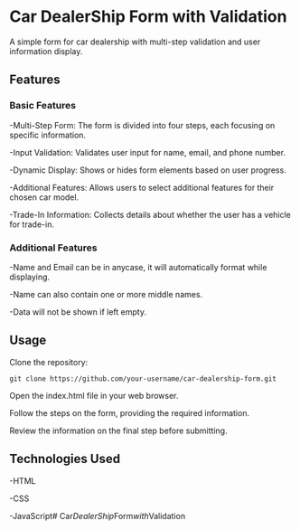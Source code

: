 
<h1>Car DealerShip Form with Validation</h1>

A simple form for car dealership with multi-step validation and user information display.


<h2>Features</h2>

<h3>Basic Features</h3>
<p>
-Multi-Step Form: The form is divided into four steps, each focusing on specific information.

-Input Validation: Validates user input for name, email, and phone number.

-Dynamic Display: Shows or hides form elements based on user progress.

-Additional Features: Allows users to select additional features for their chosen car model.

-Trade-In Information: Collects details about whether the user has a vehicle for trade-in.
</p>

<h3> Additional Features</h3>

-Name and Email can be in anycase, it will automatically format while displaying.

-Name can also contain one or more middle names.

-Data will not be shown if left empty.
## Usage

Clone the repository:

```git clone https://github.com/your-username/car-dealership-form.git```

Open the index.html file in your web browser.

Follow the steps on the form, providing the required information.

Review the information on the final step before submitting.
## Technologies Used

-HTML

-CSS

-JavaScript#   C a r _ D e a l e r S h i p _ F o r m _ w i t h _ V a l i d a t i o n 
 
 
